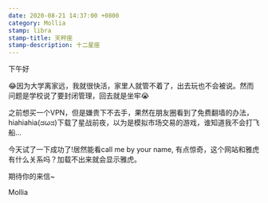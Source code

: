 ```yaml
---
date: 2020-08-21 14:37:00 +0800
category: Mollia
stamp: libra
stamp-title: 天秤座
stamp-description: 十二星座
---
```


下午好

😂因为大学离家远，我就很快活，家里人就管不着了，出去玩也不会被说。然而问题是学校说了要封闭管理，回去就是坐牢😭

之前想买一个VPN，但是嫌贵下不去手，果然在朋友圈看到了免费翻墙的办法，hiahiahia(ಡωಡ)下载了星战前夜，以为是模拟市场交易的游戏，谁知道我不会打飞船…

今天试了一下成功了!居然能看call me by your name, 有点惊奇，这个网站和雅虎有什么关系吗？加载不出来就会显示雅虎。

期待你的来信~

Mollia